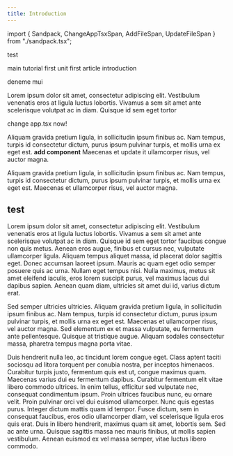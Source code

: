 ```yaml
---
title: Introduction
---
```


import { Sandpack, ChangeAppTsxSpan, AddFileSpan, UpdateFileSpan } from "./sandpack.tsx";

<Sandpack>

test

main tutorial
first unit
first article
introduction

<TutorialConditional parameter="uiSelection" value="material-ui">

deneme mui

</TutorialConditional>

Lorem ipsum dolor sit amet, consectetur adipiscing elit. Vestibulum venenatis eros at ligula luctus lobortis. Vivamus a sem sit amet ante scelerisque volutpat ac in diam. Quisque id sem eget tortor

<ChangeAppTsxSpan>change app.tsx now!</ChangeAppTsxSpan>

Aliquam gravida pretium ligula, in sollicitudin ipsum finibus ac. Nam tempus, turpis id consectetur dictum, purus ipsum pulvinar turpis, et mollis urna ex eget est. **<AddFileSpan>add component</AddFileSpan>** Maecenas et <UpdateFileSpan>update it</UpdateFileSpan> ullamcorper risus, vel auctor magna.

Aliquam gravida pretium ligula, in sollicitudin ipsum finibus ac. Nam tempus, turpis id consectetur dictum, purus ipsum pulvinar turpis, et mollis urna ex eget est. Maecenas et ullamcorper risus, vel auctor magna.

## test

Lorem ipsum dolor sit amet, consectetur adipiscing elit. Vestibulum venenatis eros at ligula luctus lobortis. Vivamus a sem sit amet ante scelerisque volutpat ac in diam. Quisque id sem eget tortor faucibus congue non quis metus. Aenean eros augue, finibus et cursus nec, vulputate ullamcorper ligula. Aliquam tempus aliquet massa, id placerat dolor sagittis eget. Donec accumsan laoreet ipsum. Mauris ac quam eget odio semper posuere quis ac urna. Nullam eget tempus nisi. Nulla maximus, metus sit amet eleifend iaculis, eros lorem suscipit purus, vel maximus lacus dui dapibus sapien. Aenean quam diam, ultricies sit amet dui id, varius dictum erat.

Sed semper ultricies ultricies. Aliquam gravida pretium ligula, in sollicitudin ipsum finibus ac. Nam tempus, turpis id consectetur dictum, purus ipsum pulvinar turpis, et mollis urna ex eget est. Maecenas et ullamcorper risus, vel auctor magna. Sed elementum ex et massa vulputate, eu fermentum ante pellentesque. Quisque at tristique augue. Aliquam sodales consectetur massa, pharetra tempus magna porta vitae.

Duis hendrerit nulla leo, ac tincidunt lorem congue eget. Class aptent taciti sociosqu ad litora torquent per conubia nostra, per inceptos himenaeos. Curabitur turpis justo, fermentum quis est ut, congue maximus quam. Maecenas varius dui eu fermentum dapibus. Curabitur fermentum elit vitae libero commodo ultrices. In enim tellus, efficitur sed vulputate nec, consequat condimentum ipsum. Proin ultrices faucibus nunc, eu ornare velit. Proin pulvinar orci vel dui euismod ullamcorper. Nunc quis egestas purus. Integer dictum mattis quam id tempor. Fusce dictum, sem in consequat faucibus, eros odio ullamcorper diam, vel scelerisque ligula eros quis erat. Duis in libero hendrerit, maximus quam sit amet, lobortis sem. Sed ac ante urna. Quisque sagittis massa nec mauris finibus, ut mollis sapien vestibulum. Aenean euismod ex vel massa semper, vitae luctus libero commodo.

</Sandpack>
